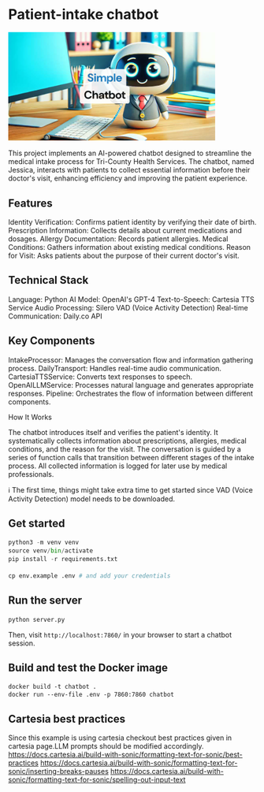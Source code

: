 # Patient-intake chatbot

<img src="image.png" width="420px">

This project implements an AI-powered chatbot designed to streamline the medical intake process for Tri-County Health Services. The chatbot, named Jessica, interacts with patients to collect essential information before their doctor's visit, enhancing efficiency and improving the patient experience.

## Features

Identity Verification: Confirms patient identity by verifying their date of birth.
Prescription Information: Collects details about current medications and dosages.
Allergy Documentation: Records patient allergies.
Medical Conditions: Gathers information about existing medical conditions.
Reason for Visit: Asks patients about the purpose of their current doctor's visit.

## Technical Stack

Language: Python
AI Model: OpenAI's GPT-4
Text-to-Speech: Cartesia TTS Service
Audio Processing: Silero VAD (Voice Activity Detection)
Real-time Communication: Daily.co API

## Key Components

IntakeProcessor: Manages the conversation flow and information gathering process.
DailyTransport: Handles real-time audio communication.
CartesiaTTSService: Converts text responses to speech.
OpenAILLMService: Processes natural language and generates appropriate responses.
Pipeline: Orchestrates the flow of information between different components.

How It Works

The chatbot introduces itself and verifies the patient's identity.
It systematically collects information about prescriptions, allergies, medical conditions, and the reason for the visit.
The conversation is guided by a series of function calls that transition between different stages of the intake process.
All collected information is logged for later use by medical professionals.

ℹ️ The first time, things might take extra time to get started since VAD (Voice Activity Detection) model needs to be downloaded.

## Get started

```python
python3 -m venv venv
source venv/bin/activate
pip install -r requirements.txt

cp env.example .env # and add your credentials

```

## Run the server

```bash
python server.py
```

Then, visit `http://localhost:7860/` in your browser to start a chatbot session.

## Build and test the Docker image

```
docker build -t chatbot .
docker run --env-file .env -p 7860:7860 chatbot
```
## Cartesia best practices

Since this example is using cartesia checkout best practices given in cartesia page.LLM prompts should be modified accordingly.
<https://docs.cartesia.ai/build-with-sonic/formatting-text-for-sonic/best-practices>
<https://docs.cartesia.ai/build-with-sonic/formatting-text-for-sonic/inserting-breaks-pauses>
<https://docs.cartesia.ai/build-with-sonic/formatting-text-for-sonic/spelling-out-input-text>
